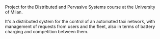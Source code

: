 Project for the Distributed and Pervasive Systems course at the University of Milan.

It's a distributed system for the control of an automated taxi network, with management of requests from users and the fleet, also in terms of battery charging and competition between them.
